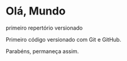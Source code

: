 # Olá, Mundo
 primeiro repertório versionado

 Primeiro código versionado com Git e GitHub.

Parabéns, permaneça assim.
